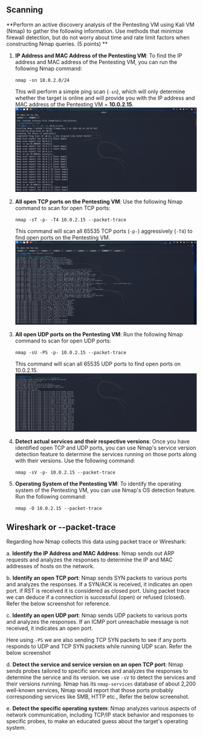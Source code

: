 ## Scanning

**Perform an active discovery analysis of the Pentesting VM using Kali VM (Nmap) to gather the following information. Use methods that minimize firewall detection, but do not worry about time and rate limit factors when constructing Nmap queries. (5 points)
**
1. **IP Address and MAC Address of the Pentesting VM**:
   To find the IP address and MAC address of the Pentesting VM, you can run the following Nmap command:
   ```
   nmap -sn 10.0.2.0/24
   ```
   This will perform a simple ping scan (`-sn`), which will only determine whether the target is online and will provide you with the IP address and MAC address of the Pentesting VM = **10.0.2.15**.
   ![](Screenshots/2.1.png)

2. **All open TCP ports on the Pentesting VM**:
   Use the following Nmap command to scan for open TCP ports:
   ```
   nmap -sT -p- -T4 10.0.2.15 --packet-trace
   ```
   This command will scan all 65535 TCP ports (`-p-`) aggressively (`-T4`) to find open ports on the Pentesting VM.
   ![](Screenshots/2.2.png)

3. **All open UDP ports on the Pentesting VM**:
   Run the following Nmap command to scan for open UDP ports:
   ```
   nmap -sU -PS -p- 10.0.2.15 --packet-trace
   ```
   This command will scan all 65535 UDP ports to find open ports on 10.0.2.15. 
   ![](Screenshots/2.3.png)

4. **Detect actual services and their respective versions**:
   Once you have identified open TCP and UDP ports, you can use Nmap's service version detection feature to determine the services running on those ports along with their versions. Use the following command:
   ```
   nmap -sV -p- 10.0.2.15 --packet-trace
   ```

5. **Operating System of the Pentesting VM**:
   To identify the operating system of the Pentesting VM, you can use Nmap's OS detection feature. Run the following command:
   ```
   nmap -O 10.0.2.15 --packet-trace
   ```


## Wireshark or --packet-trace
Regarding how Nmap collects this data using packet trace or Wireshark:

a. **Identify the IP Address and MAC Address**: 
Nmap sends out ARP requests and analyzes the responses to determine the IP and MAC addresses of hosts on the network.

b. **Identify an open TCP port**: 
Nmap sends SYN packets to various ports and analyzes the responses. If a SYN/ACK is received, it indicates an open port. if RST is received it is considered as closed port. Using packet trace we can deduce if a connection is successful (open) or refused (closed). Refer the below screenshot for reference.

c. **Identify an open UDP port**: 
Nmap sends UDP packets to various ports and analyzes the responses. If an ICMP port unreachable message is not received, it indicates an open port.

Here using `-PS` we are also sending TCP SYN packets to see if any ports responds to UDP and TCP SYN packets while running UDP scan. Refer the below screenshot

d. **Detect the service and service version on an open TCP port**: 
Nmap sends probes tailored to specific services and analyzes the responses to determine the service and its version. we use `-sV` to detect the services and their versions running. Nmap has its `nmap-services` database of about 2,200 well-known services, Nmap would report that those ports probably corresponding services like SMB, HTTP etc., Refer the below screenshot.

e. **Detect the specific operating system**: 
Nmap analyzes various aspects of network communication, including TCP/IP stack behavior and responses to specific probes, to make an educated guess about the target's operating system.
